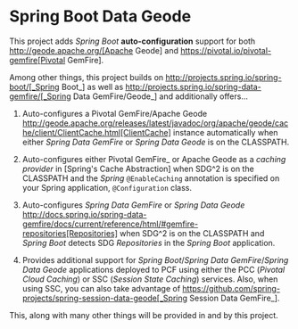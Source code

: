 # Spring Boot Data Geode

This project adds _Spring Boot_ **auto-configuration** support for both http://geode.apache.org/[Apache Geode] 
and https://pivotal.io/pivotal-gemfire[Pivotal GemFire].

Among other things, this project builds on http://projects.spring.io/spring-boot/[_Spring Boot_] as well as http://projects.spring.io/spring-data-gemfire/[_Spring Data GemFire/Geode_] and additionally offers...

1. Auto-configures a Pivotal GemFire/Apache Geode http://geode.apache.org/releases/latest/javadoc/org/apache/geode/cache/client/ClientCache.html[ClientCache] instance automatically when either _Spring Data GemFire_ or _Spring Data Geode_ is on the CLASSPATH.

2. Auto-configures either Pivotal GemFire_ or Apache Geode as a _caching provider_ in [Spring's Cache Abstraction] when SDG^2 is on the CLASSPATH and the _Spring_ `@EnableCaching` annotation is specified on your Spring application, `@Configuration` class.

3. Auto-configures _Spring Data GemFire_ or _Spring Data Geode_ http://docs.spring.io/spring-data-gemfire/docs/current/reference/html/#gemfire-repositories[Repositories] when SDG^2 is on the CLASSPATH and _Spring Boot_ detects SDG _Repositories_ in the _Spring Boot_ application.

4. Provides additional support for _Spring Boot_/_Spring Data GemFire_/_Spring Data Geode_ applications deployed to PCF using either the PCC (_Pivotal Cloud Caching_) or SSC (_Session State Caching_) services.  Also, when using SSC, you can also take advantage of https://github.com/spring-projects/spring-session-data-geode[_Spring Session Data GemFire_].

This, along with many other things will be provided in and by this project.
